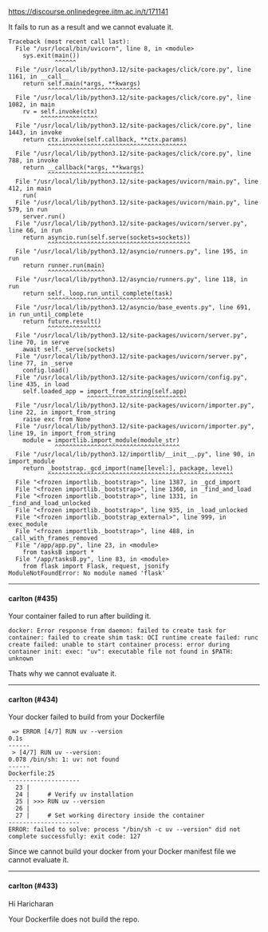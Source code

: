https://discourse.onlinedegree.iitm.ac.in/t/171141

It fails to run as a result and we cannot evaluate it.</p>
<pre><code class="lang-auto">Traceback (most recent call last):
  File "/usr/local/bin/uvicorn", line 8, in &lt;module&gt;
    sys.exit(main())
             ^^^^^^
  File "/usr/local/lib/python3.12/site-packages/click/core.py", line 1161, in __call__
    return self.main(*args, **kwargs)
           ^^^^^^^^^^^^^^^^^^^^^^^^^^
  File "/usr/local/lib/python3.12/site-packages/click/core.py", line 1082, in main
    rv = self.invoke(ctx)
         ^^^^^^^^^^^^^^^^
  File "/usr/local/lib/python3.12/site-packages/click/core.py", line 1443, in invoke
    return ctx.invoke(self.callback, **ctx.params)
           ^^^^^^^^^^^^^^^^^^^^^^^^^^^^^^^^^^^^^^^
  File "/usr/local/lib/python3.12/site-packages/click/core.py", line 788, in invoke
    return __callback(*args, **kwargs)
           ^^^^^^^^^^^^^^^^^^^^^^^^^^^
  File "/usr/local/lib/python3.12/site-packages/uvicorn/main.py", line 412, in main
    run(
  File "/usr/local/lib/python3.12/site-packages/uvicorn/main.py", line 579, in run
    server.run()
  File "/usr/local/lib/python3.12/site-packages/uvicorn/server.py", line 66, in run
    return asyncio.run(self.serve(sockets=sockets))
           ^^^^^^^^^^^^^^^^^^^^^^^^^^^^^^^^^^^^^^^^
  File "/usr/local/lib/python3.12/asyncio/runners.py", line 195, in run
    return runner.run(main)
           ^^^^^^^^^^^^^^^^
  File "/usr/local/lib/python3.12/asyncio/runners.py", line 118, in run
    return self._loop.run_until_complete(task)
           ^^^^^^^^^^^^^^^^^^^^^^^^^^^^^^^^^^^
  File "/usr/local/lib/python3.12/asyncio/base_events.py", line 691, in run_until_complete
    return future.result()
           ^^^^^^^^^^^^^^^
  File "/usr/local/lib/python3.12/site-packages/uvicorn/server.py", line 70, in serve
    await self._serve(sockets)
  File "/usr/local/lib/python3.12/site-packages/uvicorn/server.py", line 77, in _serve
    config.load()
  File "/usr/local/lib/python3.12/site-packages/uvicorn/config.py", line 435, in load
    self.loaded_app = import_from_string(self.app)
                      ^^^^^^^^^^^^^^^^^^^^^^^^^^^^
  File "/usr/local/lib/python3.12/site-packages/uvicorn/importer.py", line 22, in import_from_string
    raise exc from None
  File "/usr/local/lib/python3.12/site-packages/uvicorn/importer.py", line 19, in import_from_string
    module = importlib.import_module(module_str)
             ^^^^^^^^^^^^^^^^^^^^^^^^^^^^^^^^^^^
  File "/usr/local/lib/python3.12/importlib/__init__.py", line 90, in import_module
    return _bootstrap._gcd_import(name[level:], package, level)
           ^^^^^^^^^^^^^^^^^^^^^^^^^^^^^^^^^^^^^^^^^^^^^^^^^^^^
  File "&lt;frozen importlib._bootstrap&gt;", line 1387, in _gcd_import
  File "&lt;frozen importlib._bootstrap&gt;", line 1360, in _find_and_load
  File "&lt;frozen importlib._bootstrap&gt;", line 1331, in _find_and_load_unlocked
  File "&lt;frozen importlib._bootstrap&gt;", line 935, in _load_unlocked
  File "&lt;frozen importlib._bootstrap_external&gt;", line 999, in exec_module
  File "&lt;frozen importlib._bootstrap&gt;", line 488, in _call_with_frames_removed
  File "/app/app.py", line 23, in &lt;module&gt;
    from tasksB import *
  File "/app/tasksB.py", line 83, in &lt;module&gt;
    from flask import Flask, request, jsonify
ModuleNotFoundError: No module named 'flask'
</code></pre><hr>

<h4>carlton (#435)</h4>
<p>Your container failed to run after building it.</p>
<pre><code class="lang-auto">docker: Error response from daemon: failed to create task for container: failed to create shim task: OCI runtime create failed: runc create failed: unable to start container process: error during container init: exec: "uv": executable file not found in $PATH: unknown
</code></pre>
<p>Thats why we cannot evaluate it.</p><hr>

<h4>carlton (#434)</h4>
<p>Your docker failed to build from your Dockerfile</p>
<pre><code class="lang-auto"> =&gt; ERROR [4/7] RUN uv --version                                                                                                                        0.1s
------
 &gt; [4/7] RUN uv --version:
0.078 /bin/sh: 1: uv: not found
------
Dockerfile:25
--------------------
  23 |     
  24 |     # Verify uv installation
  25 | &gt;&gt;&gt; RUN uv --version
  26 |     
  27 |     # Set working directory inside the container
--------------------
ERROR: failed to solve: process "/bin/sh -c uv --version" did not complete successfully: exit code: 127
</code></pre>
<p>Since we cannot build your docker from your Docker manifest file we cannot evaluate it.</p><hr>

<h4>carlton (#433)</h4>
<p>Hi Haricharan</p>
<p>Your Dockerfile does not build the repo.